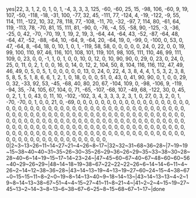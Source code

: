 yes|22, 3, 1, 2, 0, 1, 0, 1, -4, 3, 3, 3, 125, -60, -60, 25, 15, -98, 106, -60, 9, 19, 107, -50, -118, -18, -31, 100, -77, 32, 45, -111, 77, -124, 4, -19, -122, -9, 55, 114, 111, -122, 10, 32, 78, 118, 77, -108, -11, 70, -32, -97, 7, 114, 80, -61, 64, 119, -113, 78, -70, 81, 15, 111, 81, -90, 0, -76, -4, 55, -58, 90, -125, -3, -36, -25, 0, 42, -70, -70, 19, 1, 19, 2, 19, 3, -64, 44, -64, 43, -52, -87, -64, 48, -64, 47, -52, -88, -64, 10, -64, 9, -64, 20, -64, 19, 0, -99, 0, -100, 0, 53, 0, 47, -64, 8, -64, 18, 0, 10, 1, 0, 1, -119, 58, 58, 0, 0, 0, 0, 0, 24, 0, 22, 0, 0, 19, 99, 100, 110, 97, 46, 116, 101, 108, 101, 119, 101, 98, 105, 111, 110, 46, 99, 111, 109, 0, 23, 0, 0, -1, 1, 0, 1, 0, 0, 10, 0, 12, 0, 10, 90, 90, 0, 29, 0, 23, 0, 24, 0, 25, 0, 11, 0, 2, 1, 0, 0, 16, 0, 14, 0, 12, 2, 104, 50, 8, 104, 116, 116, 112, 47, 49, 46, 49, 0, 5, 0, 5, 1, 0, 0, 0, 0, 0, 13, 0, 24, 0, 22, 4, 3, 8, 4, 4, 1, 5, 3, 2, 3, 8, 5, 8, 5, 5, 1, 8, 6, 6, 1, 2, 1, 0, 18, 0, 0, 0, 51, 0, 43, 0, 41, 90, 90, 0, 1, 0, 0, 29, 0, 32, -33, 92, 53, -45, -68, 40, 80, 20, 67, -104, 109, 0, -98, -106, 9, -119, -94, 35, -74, 105, 67, 104, 0, 71, -65, -107, -68, 107, -49, 68, -122, 30, 0, 45, 0, 2, 1, 1, 0, 43, 0, 11, 10, -102, -102, 3, 4, 3, 3, 3, 2, 3, 1, 0, 27, 0, 3, 2, 0, 1, -70, -70, 0, 1, 0, 0, 21, 0, -69, 0, 0, 0, 0, 0, 0, 0, 0, 0, 0, 0, 0, 0, 0, 0, 0, 0, 0, 0, 0, 0, 0, 0, 0, 0, 0, 0, 0, 0, 0, 0, 0, 0, 0, 0, 0, 0, 0, 0, 0, 0, 0, 0, 0, 0, 0, 0, 0, 0, 0, 0, 0, 0, 0, 0, 0, 0, 0, 0, 0, 0, 0, 0, 0, 0, 0, 0, 0, 0, 0, 0, 0, 0, 0, 0, 0, 0, 0, 0, 0, 0, 0, 0, 0, 0, 0, 0, 0, 0, 0, 0, 0, 0, 0, 0, 0, 0, 0, 0, 0, 0, 0, 0, 0, 0, 0, 0, 0, 0, 0, 0, 0, 0, 0, 0, 0, 0, 0, 0, 0, 0, 0, 0, 0, 0, 0, 0, 0, 0, 0, 0, 0, 0, 0, 0, 0, 0, 0, 0, 0, 0, 0, 0, 0, 0, 0, 0, 0, 0, 0, 0, 0, 0, 0, 0, 0, 0, 0, 0, 0, 0, 0, 0, 0, 0, 0, 0, 0, 0, 0, 0, 0, 0, 0, 0, 0, 0, 0, 0, 0, 0, 0, 0, 0, 0, 0, 0|2~3~13~26~11~14~27~21~4~26~8~17~|32~32~31~68~36~28~|7~19~19~15~38~40~40~31~35~26~30~35~26~29~36~26~29~35~33~38~30~28~28~40~6~14~19~15~17~14~23~24~|47~45~60~67~40~67~48~60~60~56~40~29~26~29~|48~14~18~19~38~67~22~22~22~26~6~14~14~6~11~4~26~2~14~12~38~36~28~|43~14~13~19~4~13~19~27~60~24~15~4~38~67~0~15~15~11~8~2~0~19~8~14~13~40~9~18~14~13~|43~14~13~13~4~2~19~8~14~13~38~67~51~4~4~15~27~41~11~8~21~4~|41~2~2~4~15~19~27~45~13~2~14~3~8~13~6~38~67~6~25~8~15~68~67~1~17~|done
